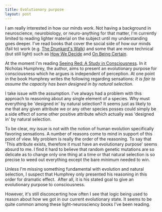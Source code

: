 ```yaml
---
title: Evolutionary purpose
layout: post
---
```


I am really interested in how our minds work. Not
having a background in neuroscience, neurobiology, or neuro-anything for that
matter, I'm currently limited to reading lighter material on the subject until
my understanding goes deeper. I've read books that cover the social side of
how our minds (fail to) work (e.g. [The Drunkard's Walk][1]) and some that are
more technical (but still light) such as [How We Decide][2] and [On Being
Certain][3].

At the moment I'm reading [Seeing Red: A Study in
Consciousness][4]. In it Nicholas Humphrey, the author, aims to present an
evolutionary purpose for consciousness which he argues is independent of
perception. At one point in the book Humphrey writes the following regarding
sensations: _It is fair to assume the capacity has been designed in by natural
selection_.

I take issue with the assumption. I've always had a problem with
this approach to reasoning about any single element of a species. Why must
everything be 'designed in' by natural selection? It seems just as likely to
me that any given attribute we or any other species posses could simply be a
side effect of some other positive attribute which actually was 'designed in'
by natural selection.

To be clear, my issue is not with the notion of human
evolution specifically favoring sensations. A number of reasons come to mind
in support of this point of view. My problem is really the order of the
reasoning. To say that 'This attribute exists, therefore it must have an
evolutionary purpose' seems absurd to me. I find it hard to believe that
random genetic mutations are so delicate as to change only one thing at a time
or that natural selection is so precise to weed out everything except the bare
minimum needed to win.

Unless I'm missing something fundamental with evolution
and natural selection, I suspect that Humphrey only presented his reasoning in
this order for dramatic effect.  After all, it is his stated goal to give an
evolutionary purpose to consciousness.

However, it's still disconcerting how
often I see that logic being used to reason about how we got in our current
evolutionary state. It seems to be quite common among these light-neurosciency
books I've been reading.

   [1]: http://www.amazon.com/Drunkards-Walk-Randomness-Rules-Lives/dp/0375424040

   [2]: http://www.amazon.com/How-We-Decide-Jonah-Lehrer/dp/0618620117

   [3]: http://www.amazon.com/Being-Certain-Believing-Right-Youre/dp/0312359209

   [4]: http://www.amazon.com/Seeing-Red-Consciousness-Behavior-Initiative/dp/0674021797

